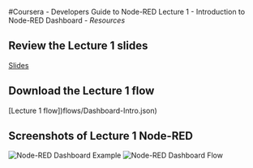 #Coursera - Developers Guide to Node-RED
Lecture 1 - Introduction to Node-RED Dashboard - *Resources*

## Review the Lecture 1 slides
[Slides](slides/README.md)

## Download the Lecture 1 flow
[Lecture 1 flow])flows/Dashboard-Intro.json)

## Screenshots of Lecture 1 Node-RED
![Node-RED Dashboard Example](screenshots/NDR-Intro-Example.png?raw=true "Node-RED Dashboard Example")
![Node-RED Dashboard Flow](screenshots/NDR-Intro-ExampleFlow.png?raw=true "Node-RED Dashboard Flow")

